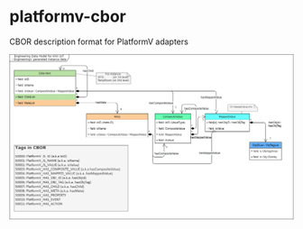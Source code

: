 # platformv-cbor
CBOR description format for PlatformV adapters

![PlatformV_CBOR_DataModel.png](PlatformV_CBOR_DataModel.png)
